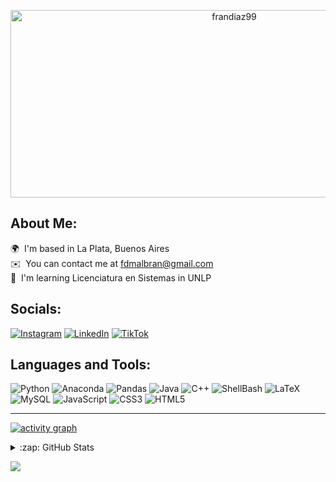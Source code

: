 
<!-- <p align="center">
<img alt="loficity" width="600px" src="https://github.com/HyunCafe/HyunCafe/raw/main/assests/loficity.gif"</img>
</p> -->

<p align="center">
  <img src="https://socialify.git.ci/frandiaz99/frandiaz99/image?description=1&descriptionEditable=Estudiante%20de%20Licenciatura%20en%20Sistemas%0A&font=Jost&owner=1&pattern=Circuit%20Board&theme=Dark" alt="frandiaz99" width="700" height="300" />
</p>

## About Me:
🌍  I'm based in La Plata, Buenos Aires<br>✉️  You can contact me at [fdmalbran@gmail.com](mailto:fdmalbran@gmail.com)<br>🧠  I'm learning Licenciatura en Sistemas in UNLP


## Socials:
[![Instagram](https://img.shields.io/badge/Instagram-%23E4405F.svg?style=for-the-badge&logo=Instagram&logoColor=white)](https://instagram.com/frandiazmalbran) [![LinkedIn](https://img.shields.io/badge/LinkedIn-%230077B5.svg?style=for-the-badge&logo=linkedin&logoColor=white)](https://linkedin.com/in/francisco-diaz-308b631a1) [![TikTok](https://img.shields.io/badge/TikTok-%23000000.svg?style=for-the-badge&logo=TikTok&logoColor=white)](https://tiktok.com/@frandiax99) 

## Languages and Tools:
![Python](https://img.shields.io/badge/python-3670A0?style=for-the-badge&logo=python&logoColor=ffdd54) ![Anaconda](https://img.shields.io/badge/Anaconda-%2344A833.svg?style=for-the-badge&logo=anaconda&logoColor=white) ![Pandas](https://img.shields.io/badge/pandas-%23150458.svg?style=for-the-badge&logo=pandas&logoColor=white) ![Java](https://img.shields.io/badge/java-%23ED8B00.svg?style=for-the-badge&logo=openjdk&logoColor=white) ![C++](https://img.shields.io/badge/c++-%2300599C.svg?style=for-the-badge&logo=c%2B%2B&logoColor=white) ![ShellBash](https://img.shields.io/badge/Shell-Bash?style=for-the-badge&logo=gnu-bash&logoColor=black)  ![LaTeX](https://img.shields.io/badge/latex-%23008080.svg?style=for-the-badge&logo=latex&logoColor=white)  ![MySQL](https://img.shields.io/badge/mysql-%2300000f.svg?style=for-the-badge&logo=mysql&logoColor=white) ![JavaScript](https://img.shields.io/badge/javascript-%23323330.svg?style=for-the-badge&logo=javascript&logoColor=%23F7DF1E) ![CSS3](https://img.shields.io/badge/css3-%231572B6.svg?style=for-the-badge&logo=css3&logoColor=white)  ![HTML5](https://img.shields.io/badge/html5-%23E34F26.svg?style=for-the-badge&logo=html5&logoColor=white)

--- 
[![activity graph](https://github-readme-activity-graph.vercel.app/graph?username=frandiaz99&theme=high-contrast)](https://github.com/frandiaz99/github-readme-activity-graph)

<details>
  <summary>:zap: GitHub Stats</summary>
  
<div align="center">
  <a href="https://github.com/frandiaz99/github-readme-stats">
    <img align="center" src="https://github-readme-stats.vercel.app/api?username=frandiaz99&show_icons=true&theme=dark&hide_border=true" alt="FranDiaz's github stats" height="195px" />
  </a>
  <a href="https://github.com/frandiaz99/github-readme-stats">
    <img align="center" src="https://github-readme-stats.vercel.app/api/top-langs/?username=frandiaz99&layout=compact&theme=dark&hide_border=true" height="195px" />
  </a>
</div>



</details>

[![](https://visitcount.itsvg.in/api?id=frandiaz99&icon=5&color=12)](https://visitcount.itsvg.in)


<!-- Proudly created with GPRM ( https://gprm.itsvg.in ) -->





